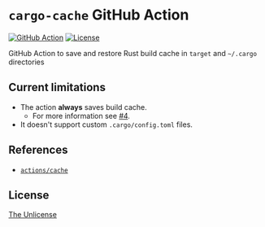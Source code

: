 # `cargo-cache` GitHub Action

[![GitHub Action](https://img.shields.io/github/actions/workflow/status/raviqqe/cargo-cache/test.yaml?branch=main&style=flat-square)](https://github.com/raviqqe/cargo-cache/actions)
[![License](https://img.shields.io/github/license/raviqqe/cargo-cache.svg?style=flat-square)](UNLICENSE)

GitHub Action to save and restore Rust build cache in `target` and `~/.cargo` directories

## Current limitations

- The action **always** saves build cache.
  - For more information see [#4](https://github.com/raviqqe/cargo-cache/issues/4).
- It doesn't support custom `.cargo/config.toml` files.

## References

- [`actions/cache`](https://github.com/actions/cache/blob/main/examples.md)

## License

[The Unlicense](UNLICENSE)
